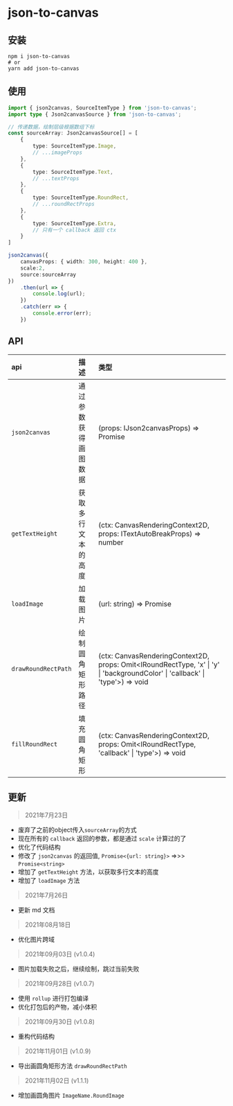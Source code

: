 # json-to-canvas

## 安装

```shell
npm i json-to-canvas
# or
yarn add json-to-canvas
```

## 使用

```typescript
import { json2canvas, SourceItemType } from 'json-to-canvas';
import type { Json2canvasSource } from 'json-to-canvas';

// 传递数据，绘制层级根据数组下标
const sourceArray: Json2canvasSource[] = [
    {
        type: SourceItemType.Image,
        // ...imageProps
    },
    {
        type: SourceItemType.Text,
        // ...textProps
    },
    {
        type: SourceItemType.RoundRect,
        // ...roundRectProps
    },
    {
        type: SourceItemType.Extra,
        // 只有一个 callback 返回 ctx
    }
]

json2canvas({
    canvasProps: { width: 300, height: 400 },
    scale:2,
    source:sourceArray
})
    .then(url => {
        console.log(url);
    })
    .catch(err => {
        console.error(err);
    })
```

## API

| api | 描述 | 类型 |
| :---- | :---- | :---- |
| `json2canvas` | 通过参数获得画图数据 | (props: IJson2canvasProps) => Promise<string> |
| `getTextHeight` | 获取多行文本的高度 | (ctx: CanvasRenderingContext2D, props: ITextAutoBreakProps) => number |
| `loadImage` | 加载图片 | (url: string) => Promise<HTMLImageElement> |
| `drawRoundRectPath` | 绘制圆角矩形路径 | (ctx: CanvasRenderingContext2D, props: Omit<IRoundRectType, 'x' &#124; 'y' &#124; 'backgroundColor' &#124; 'callback' &#124; 'type'>) => void |
| `fillRoundRect` | 填充圆角矩形 | (ctx: CanvasRenderingContext2D, props: Omit<IRoundRectType, 'callback' &#124; 'type'>) => void |

## 更新

> 2021年7月23日

- 废弃了之前的object传入`sourceArray`的方式
- 现在所有的 `callback` 返回的参数，都是通过 `scale` 计算过的了
- 优化了代码结构
- 修改了 `json2canvas` 的返回值, `Promise<{url: string}>` =>>> `Promise<string>`
- 增加了 `getTextHeight` 方法，以获取多行文本的高度
- 增加了 `loadImage` 方法


> 2021年7月26日

- 更新 md 文档

> 2021年08月18日

- 优化图片跨域

> 2021年09月03日 (v1.0.4)

- 图片加载失败之后，继续绘制，跳过当前失败

> 2021年09月28日 (v1.0.7)

- 使用 `rollup` 进行打包编译
- 优化打包后的产物，减小体积

> 2021年09月30日 (v1.0.8)

- 重构代码结构

> 2021年11月01日 (v1.0.9)

- 导出画圆角矩形方法 `drawRoundRectPath`

> 2021年11月02日 (v1.1.1)

- 增加画圆角图片 `ImageName.RoundImage`
